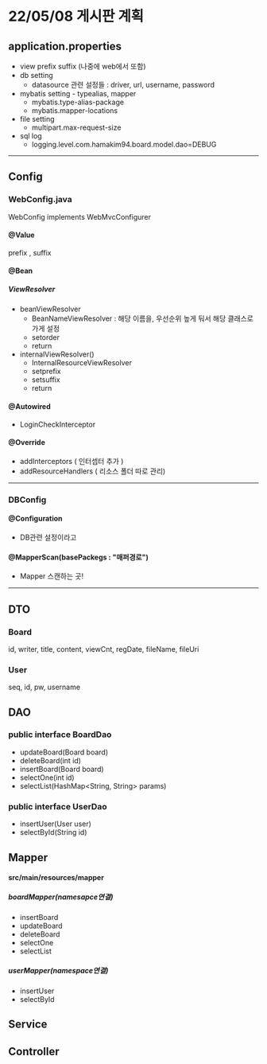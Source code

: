 # 22/05/08 게시판 계획



## application.properties

- view prefix suffix (나중에 web에서 또함)
- db setting 
  - datasource 관련 설정들 : driver, url, username, password
- mybatis setting - typealias, mapper
  - mybatis.type-alias-package
  - mybatis.mapper-locations
- file setting
  - multipart.max-request-size
- sql log
  - logging.level.com.hamakim94.board.model.dao=DEBUG

---

## Config

### WebConfig.java

WebConfig implements WebMvcConfigurer

#### @Value

prefix , suffix

#### @Bean

##### ViewResolver

- beanViewResolver 
  - BeanNameViewResolver : 해당 이름을, 우선순위 높게 둬서 해당 클래스로 가게 설정
  - setorder
  - return
- internalViewResolver()
  - InternalResourceViewResolver
  - setprefix
  - setsuffix
  - return

#### @Autowired

- LoginCheckInterceptor

#### @Override

- addInterceptors ( 인터셉터 추가 )
- addResourceHandlers ( 리소스 폴더 따로 관리)

---

### DBConfig

#### @Configuration 

- DB관련 설정이라고

#### @MapperScan(basePackegs : "매퍼경로")

- Mapper 스캔하는 곳!

---

## DTO

### Board

id, writer, title, content, viewCnt, regDate, fileName, fileUri

### User

seq, id, pw, username

## DAO

### public interface BoardDao

- updateBoard(Board board)
- deleteBoard(int id)
- insertBoard(Board board)
- selectOne(int id)
- selectList(HashMap<String, String> params)

### public interface UserDao

- insertUser(User user)
- selectById(String id)

## Mapper

#### src/main/resources/mapper

##### boardMapper(namesapce연결)

- insertBoard
- updateBoard
- deleteBoard
- selectOne
- selectList

##### userMapper(namespace연결)

- insertUser
- selectById



## Service

## Controller







